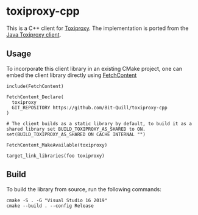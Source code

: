 # toxiproxy-cpp

This is a C++ client for [Toxiproxy](https://github.com/Shopify/toxiproxy).
The implementation is ported from the [Java Toxiproxy client](https://github.com/trekawek/toxiproxy-java). 

## Usage
To incorporate this client library in an existing CMake project,
one can embed the client library directly using [FetchContent](https://cmake.org/cmake/help/latest/module/FetchContent.html)
```
include(FetchContent)

FetchContent_Declare(
  toxiproxy
  GIT_REPOSITORY https://github.com/Bit-Quill/toxiproxy-cpp
)

# The client builds as a static library by default, to build it as a shared library set BUILD_TOXIPROXY_AS_SHARED to ON.
set(BUILD_TOXIPROXY_AS_SHARED ON CACHE INTERNAL "")

FetchContent_MakeAvailable(toxiproxy)

target_link_libraries(foo toxiproxy)
```

## Build
To build the library from source, run the following commands:
```
cmake -S . -G "Visual Studio 16 2019"
cmake --build . --config Release
```
